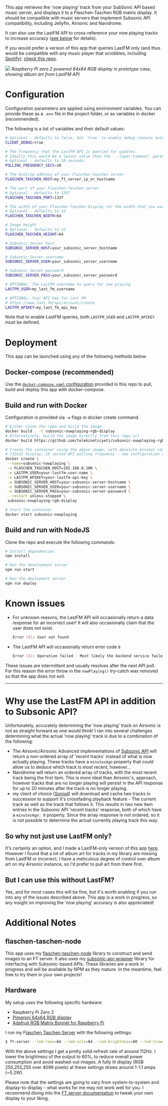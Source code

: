 This app retrieves the 'now playing' track from your SubSonic API based music server, and displays it to a Flaschen-Taschen RGB matrix display. It should be compatible with music servers that implement Subsonic API compatibility, including Jellyfin, Airsonic and Navidrome.

It can also use the LastFM API to cross-reference your now playing tracks to increase accuracy ([see below](#why-use-the-lastfm-api-in-addition-to-subsonic-api) for details).

If you would prefer a version of this app that queries LastFM only (and thus would be compatible with any music player that scrobbles, including [Spotify](https://community.spotify.com/t5/FAQs/How-can-I-connect-Spotify-to-Last-fm/ta-p/4795301)), [check this repo](https://github.com/telekineticyeti/lastfm-nowplaying-rgb-display/).

![](./.github/rgb-display-prototype.webp)
_Raspberry Pi zero 2 powered 64x64 RGB display in prototype case, showing album art from LastFM API_

# Configuration

Configuration parameters are applied using environment variables. You can provide these as a `.env` file in the project folder, or as variables in docker (recommended).

The following is a list of variables and their default values:

```bash
# Optional - defaults to false. Set `true` to enable debug console output.
CLIENT_DEBUG=true

# The frequency that the LastFM API is queried for updates.
# Ideally this would be a lesser value than the `--layer-timeout` parameter value set on your Flaschen-Taschen server.
# Optional - defaults to 10 seconds.
POLLING_FREQUENCY_SECS=10

# The host/ip address of your Flaschen-Taschen server
FLASCHEN_TASCHEN_HOST=my_ft_server_ip_or_hostname

# The port of your Flaschen-Taschen server
# Optional - defaults to 1337
FLASCHEN_TASCHEN_PORT=1337

# The width of your Flaschen Taschen Display (or the width that you want the image to be)
# Optional - defaults to 32
FLASCHEN_TASCHEN_WIDTH=64

# Image height
# Optional - defaults to 32
FLASCHEN_TASCHEN_HEIGHT=64

# Subsonic Server host
SUBSONIC_SERVER_HOST=your_subsonic_server_hostname

# Subsonic Server username
SUBSONIC_SERVER_USER=your_subsonic_server_username

# Subsonic Server password
SUBSONIC_SERVER_PASS=your_subsonic_server_password

# OPTIONAL: The LastFM username to query for now playing
LASTFM_USER=my_last_fm_username

# OPTIONAL: Your API key for Last FM
# https://www.last.fm/api/account/create
LASTFM_APIKEY=my_last_fm_api_key
```

Note that to enable LastFM queries, both `LASTFM_USER` and `LASTFM_APIKEY` must be defined.

# Deployment

This app can be launched using any of the following methods below.

## Docker-compose (recommended)

Use the [`docker-compose.yaml` configuration](https://github.com/telekineticyeti/subsonic-nowplaying-rgb-display/blob/master/docker-compose.yaml) provided in this repo to pull, build and deploy this app with docker-compose.

## Build and run with Docker

Configuration is provided via `-e` flags in docker create command.

```bash
# Either clone the repo and build the image
docker build . -t subsonic-nowplaying-rgb-display
# Alternatively, build the image directly from this repo url
docker build https://github.com/telekineticyeti/subsonic-nowplaying-rgb-display

# Create the container using the above image, with absolute minimal configuration
# (32x32 display, 10 second API polling frequency - see configuration above)
docker create \
 --name=subsonic-nowplaying \
 -e FLASCHEN_TASCHEN_HOST=192.168.0.100 \
 -e LASTFM_USER=your-lastfm-user-name \
 -e LASTFM_APIKEY=your-lastfm-api-key \
 -e SUBSONIC_SERVER_HOST=your-subsonic-server-hostname \
 -e SUBSONIC_SERVER_USER=your-subsonic-server-username \
 -e SUBSONIC_SERVER_PASS=your-subsonic-server-password \
 --restart unless-stopped \
 subsonic-nowplaying-rgb-display

# Start the container
docker start subsonic-nowplaying
```

## Build and run with NodeJS

Clone the repo and execute the following commands:

```bash
# Install dependencies
npm install

# Run the development server
npm run start

# Run the deployment server
npm run deploy
```

# Known issues

- For unknown reasons, the LastFM API will occasionally return a data response for an incorrect user! It will also occasionally claim that the user does not exist.
  ```bash
  Error [6]: User not found
  ```
- The LastFM API will occasionally return error code `8`
  ```bash
  Error [8]: Operation failed - Most likely the backend service failed. Please try again.
  ```

These issues are intermittent and usually resolves after the next API poll. For this reason the error throw in the `nowPlaying()` try-catch was removed so that the app does not exit.

---

# Why use the LastFM API in addition to Subsonic API?

Unfortunately, accurately determining the 'now playing' track on Airsonic is not as straight forward as one would think! I ran into several challenges determining what the actual 'now playing' track is due to a combination of the following:

- The Airsonic/Airsonic Advanced implementations of [Subsonic API](http://www.subsonic.org/pages/api.jsp) will return a non-ordered array of 'recent tracks' instead of what is now actually playing. These tracks have a `minutesAgo` property that _could_ allow us to deduce which track is most recent, however...
- Navidrome will return an ordered array of tracks, with the most recent track being the first item. This is more ideal than Airsonic's, approach, however tracks that are no longer playing will persist in the API response for up to 20 minutes after the track is no longer playing.
- my client of choice ([Sonixd](https://github.com/jeffvli/sonixd)) will download and cache two tracks in succession to support it's crossfading playback feature - The current track as well as the track that follows it. This results in two new item entries in the Subsonic API 'recent tracks' response, both of which have a `minutesAgo: 0` property. Since the array response is not ordered, so it is not possible to determine the actual currently playing track this way.

## So why not just use LastFM only?

It's certainly an option, and I made a LastFM-only version of this app [here](https://github.com/telekineticyeti/lastfm-nowplaying-rgb-display/). However I found that a lot of album art for tracks in my library are missing from LastFM or incorrect. I have a meticulous degree of control over album art on my Airsonic instance, so I'd prefer to pull art from there first.

## But I can use this without LastFM?

Yes, and for most cases this will be fine, but it's worth enabling if you run into any of the issues described above. This app is a work in progress, so any insight on improving the 'now playing' accuracy is also appreciated!

# Additional Notes

## flaschen-taschen-node

This app uses my [flaschen-taschen-node](https://github.com/telekineticyeti/flaschen-taschen-node) library to construct and send images to an FT server. It also uses my [subsonic-api-wrapper](https://github.com/telekineticyeti/subsonic-api-wrapper) library for interfacing with Subsonic-based APIs. These libraries are a work in progress and will be available by NPM as they mature. In the meantime, feel free to try them in your own projects!

## Hardware

My setup uses the following specific hardware:

- Raspberry Pi Zero 2
- [Pimeroni 64x64 RGB display](https://shop.pimoroni.com/products/rgb-led-matrix-panel?variant=3029531983882)
- [Adafruit RGB Matrix Bonnet for Raspberry Pi](https://shop.pimoroni.com/products/adafruit-rgb-matrix-bonnet-for-raspberry-pi?variant=2257849155594)

I run my F[laschen Taschen Server](https://github.com/hzeller/flaschen-taschen) with the following settings:

```bash
$ ft-server --led-rows=64 --led-cols=64 --led-brightness=60 --led-slowdown-gpio=1 --led-gpio-mapping=adafruit-hat-pwm --layer-timeout=30 --led-show-refresh
```

With the above settings I get a pretty solid refresh rate of around 112Hz. I lower the brightness of the output to 60%, to reduce overall power consumption and avoid washed-out images. A fully lit display (RGB 255,255,255 over 4096 pixels) at these settings draws around 1-1.1 amps (~5.2W).

Please note that the settings are going to vary from system-to-system and display-to-display - what works for me may not work well for you. I recommend diving into the [FT server documentation](https://github.com/hzeller/rpi-rgb-led-matrix#changing-parameters-via-command-line-flags) to tweak your own display to your liking.
